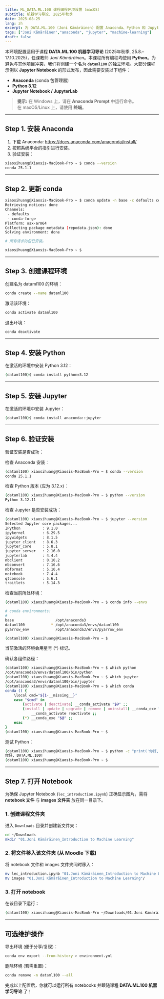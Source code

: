 ```yaml
---
title: ML_DATA.ML.100 课程编程环境设置 (macOS)
subtitle: 机器学习导论, 2025年秋季
date: 2025-08-25
lang: zh
excerpt: 为 DATA.ML.100 (Joni Kämäräinen) 配置 Anaconda、Python 和 Jupyter 的分步说明。
tags: ["Joni Kämäräinen","anaconda", "jupyter", "machine-learning"]
draft: false
---
```


本环境配置适用于课程 **DATA.ML.100 机器学习导论** (2025年秋季, 25.8.–17.10.2025)，任课教师 *Joni Kämäräinen*。本课程所有编程均使用 **Python**。为避免与其他项目冲突，我们将创建一个名为 **`dataml100`** 的独立环境。大部分课程示例以 **Jupyter Notebook** 的形式发布，因此需要安装以下组件：

- **Anaconda** (conda 包管理器)  
- **Python 3.12**  
- **Jupyter Notebook / JupyterLab**

> **提示:** 在 Windows 上，请在 **Anaconda Prompt** 中运行命令。  
> 在 macOS/Linux 上，请使用 **终端**。

---


## Step 1. 安装 Anaconda

1. 下载 Anaconda: <https://docs.anaconda.com/anaconda/install/>
2. 按照系统平台的指引进行安装。
3. 验证安装：

```bash
xiaosihuang@Xiaosis-MacBook-Pro ~ $ conda --version
conda 25.1.1
```

---

## Step 2. 更新 conda

```bash
xiaosihuang@Xiaosis-MacBook-Pro ~ $ conda update -n base -c defaults conda
Retrieving notices: done
Channels:
 - defaults
 - conda-forge
Platform: osx-arm64
Collecting package metadata (repodata.json): done
Solving environment: done

# 所有请求的包已安装。

xiaosihuang@Xiaosis-MacBook-Pro ~ $ 
```

---

## Step 3. 创建课程环境

创建名为 dataml100 的环境：

```bash
conda create --name dataml100
```

激活该环境：

```bash
conda activate dataml100
```

退出环境：
```bash
conda deactivate
```
---

## Step 4. 安装 Python

在激活的环境中安装 Python 3.12：
```bash
(dataml100)$ conda install python=3.12
```

---

## Step 5. 安装 Jupyter

在激活的环境中安装 Jupyter：

```bash
(dataml100)$ conda install anaconda::jupyter
```
---


## Step 6. 验证安装

验证安装是否成功：

检查 Anaconda 安装：
```bash
(dataml100) xiaosihuang@Xiaosis-MacBook-Pro ~ $ conda --version
conda 25.1.1

```

检查 Python 版本 (应为 3.12.x)：
```bash
(dataml100) xiaosihuang@Xiaosis-MacBook-Pro ~ $ python --version
Python 3.12.11
```

检查 Jupyter 是否安装成功：
```bash
(dataml100) xiaosihuang@Xiaosis-MacBook-Pro ~ $ jupyter --version
Selected Jupyter core packages...
IPython          : 9.1.0
ipykernel        : 6.29.5
ipywidgets       : 8.1.5
jupyter_client   : 8.6.3
jupyter_core     : 5.8.1
jupyter_server   : 2.16.0
jupyterlab       : 4.4.4
nbclient         : 0.10.2
nbconvert        : 7.16.6
nbformat         : 5.10.4
notebook         : 7.4.4
qtconsole        : 5.6.1
traitlets        : 5.14.3
```

检查当前所处环境：
```bash
(dataml100) xiaosihuang@Xiaosis-MacBook-Pro ~ $ conda info --envs

# conda environments:
#
base                   /opt/anaconda3
dataml100            * /opt/anaconda3/envs/dataml100 
pyarrow_env            /opt/anaconda3/envs/pyarrow_env

(dataml100) xiaosihuang@Xiaosis-MacBook-Pro ~ $ 
```
当前激活的环境会用星号 (*) 标记。


确认各组件路径：
```bash
(dataml100) xiaosihuang@Xiaosis-MacBook-Pro ~ $ which python
/opt/anaconda3/envs/dataml100/bin/python
(dataml100) xiaosihuang@Xiaosis-MacBook-Pro ~ $ which jupyter
/opt/anaconda3/envs/dataml100/bin/jupyter
(dataml100) xiaosihuang@Xiaosis-MacBook-Pro ~ $ which conda
conda () {
	\local cmd="${1-__missing__}"
	case "$cmd" in
		(activate | deactivate) __conda_activate "$@" ;;
		(install | update | upgrade | remove | uninstall) __conda_exe "$@" || \return
			__conda_activate reactivate ;;
		(*) __conda_exe "$@" ;;
	esac
}
(dataml100) xiaosihuang@Xiaosis-MacBook-Pro ~ $ 
```

测试 Python：
```bash
(dataml100) xiaosihuang@Xiaosis-MacBook-Pro ~ $ python -c "print('你好, DATA.ML.100!')"
你好, DATA.ML.100!
(dataml100) xiaosihuang@Xiaosis-MacBook-Pro ~ $ 
```


---

## Step 7. 打开 Notebook

为确保 Jupyter Notebook (`lec_introduction.ipynb`) 正确显示图片，需将 **notebook 文件** 与 **images 文件夹** 放在同一目录下。

### 1. 创建课程文件夹
进入 `Downloads` 目录并创建新文件夹：

```bash
cd ~/Downloads
mkdir "01.Joni Kämäräinen_Introduction to Machine Learning"
```

### 2. 将文件移入该文件夹 (从 Moodle 下载)
将 notebook 文件和 images 文件夹同时移入：
```bash
mv lec_introduction.ipynb "01.Joni Kämäräinen_Introduction to Machine Learning"/
mv images "01.Joni Kämäräinen_Introduction to Machine Learning"/
```

### 3. 打开 notebook
在该目录下运行：
```bash
(dataml100) xiaosihuang@Xiaosis-MacBook-Pro ~/Downloads/01.Joni Kämäräinen_Introduction to Machine Learning  $ jupyter notebook lec_introduction.ipynb
```

---

## 可选维护操作

导出环境 (便于分享/复现)：

```bash
conda env export --from-history > environment.yml
```

删除环境 (若需重置)：

```bash
conda remove -n dataml100 --all
```

完成以上配置后，你就可以运行所有 notebooks 并跟随课程 **DATA.ML.100 机器学习导论** 了！
